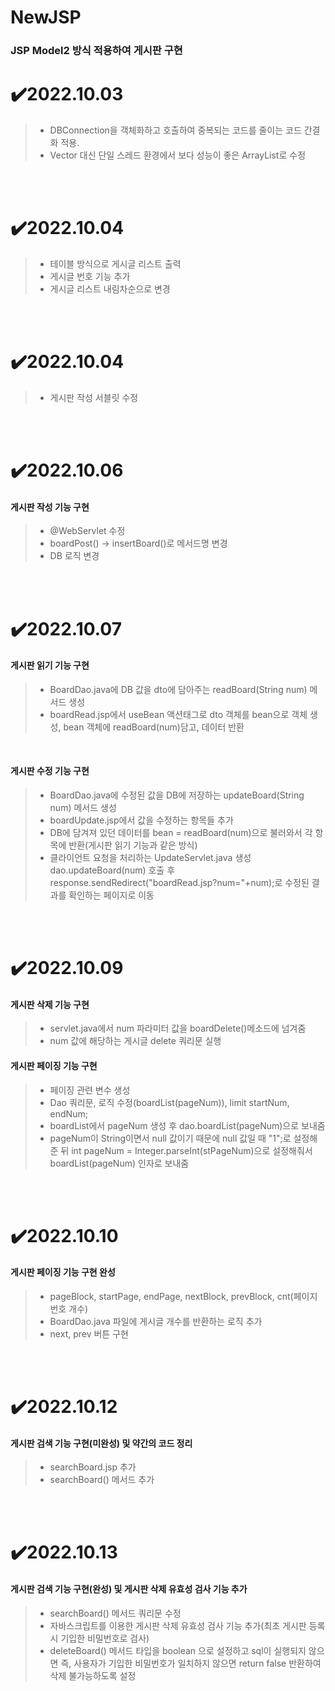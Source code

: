 # NewJSP
### JSP Model2 방식 적용하여 게시판 구현

# ✔️2022.10.03 
> - DBConnection을 객체화하고 호출하여 중복되는 코드를 줄이는 코드 간결화 적용.
> - Vector 대신 단일 스레드 환경에서 보다 성능이 좋은 ArrayList로 수정 

</br>
</br>

# ✔️2022.10.04
> - 테이블 방식으로 게시글 리스트 출력
> - 게시글 번호 기능 추가
> - 게시글 리스트 내림차순으로 변경
 
 </br>
 </br>

 # ✔️2022.10.04
 
> - 게시판 작성 서블릿 수정

 </br>
 </br>

 # ✔️2022.10.06
 
#### 게시판 작성 기능 구현
>
> - @WebServlet 수정
> - boardPost() -> insertBoard()로 메서드명 변경
> - DB 로직 변경

 </br>
 </br>

 # ✔️2022.10.07
 
 #### 게시판 읽기 기능 구현
 >
 > - BoardDao.java에 DB 값을 dto에 담아주는 readBoard(String num) 메서드 생성
 > - boardRead.jsp에서 useBean 액션태그로 dto 객체를 bean으로 객체 생성, bean 객체에 readBoard(num)담고, 데이터 반환
 
 <br/>
 
 #### 게시판 수정 기능 구현
 >
 > - BoardDao.java에 수정된 값을 DB에 저장하는 updateBoard(String num) 메서드 생성
 > - boardUpdate.jsp에서 값을 수정하는 항목들 추가
 > - DB에 담겨져 있던 데이터를 bean = readBoard(num)으로 불러와서 각 항목에 반환(게시판 읽기 기능과 같은 방식)
 > - 클라이언트 요청을 처리하는 UpdateServlet.java 생성 dao.updateBoard(num) 호출 후 response.sendRedirect("boardRead.jsp?num="+num);로 수정된 결과를 확인하는 페이지로 이동

</br>
</br>

 # ✔️2022.10.09
 
 #### 게시판 삭제 기능 구현
 >
 > - servlet.java에서 num 파라미터 값을 boardDelete()메소드에 넘겨줌
 > - num 값에 해당하는 게시글 delete 쿼리문 실행
 
 #### 게시판 페이징 기능 구현
 >
 > - 페이징 관련 변수 생성
 > - Dao 쿼리문, 로직 수정(boardList(pageNum)), limit startNum, endNum;
 > - boardList에서 pageNum 생성 후 dao.boardList(pageNum)으로 보내줌
 > - pageNum이 String이면서 null 값이기 때문에 null 값일 때 "1";로 설정해준 뒤 int pageNum = Integer.parseInt(stPageNum)으로 설정해줘서 boardList(pageNum) 인자로 보내줌
 
</br>
</br>

 # ✔️2022.10.10

#### 게시판 페이징 기능 구현 완성
>
> - pageBlock, startPage, endPage, nextBlock, prevBlock, cnt(페이지 번호 개수)
> - BoardDao.java 파일에 게시글 개수를 반환하는 로직 추가
> - next, prev 버튼 구현

</br>
</br>

 # ✔️2022.10.12
 
 #### 게시판 검색 기능 구현(미완성) 및 약간의 코드 정리
 >
 > - searchBoard.jsp 추가
 > - searchBoard() 메서드 추가

</br>
</br>

 # ✔️2022.10.13
 
 #### 게시판 검색 기능 구현(완성) 및 게시판 삭제 유효성 검사 기능 추가
 >
 > - searchBoard() 메서드 쿼리문 수정
 > - 자바스크립트를 이용한 게시판 삭제 유효성 검사 기능 추가(최초 게시판 등록 시 기입한 비밀번호로 검사)
 > - deleteBoard() 메서드 타입을 boolean 으로 설정하고 sql이 실행되지 않으면 즉, 사용자가 기입한 비밀번호가 일치하지 않으면 return false 반환하여 삭제 불가능하도록 설정

